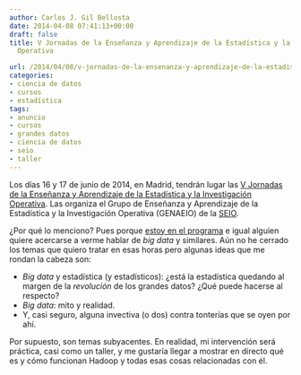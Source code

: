 ```yaml
---
author: Carlos J. Gil Bellosta
date: 2014-04-08 07:41:13+00:00
draft: false
title: V Jornadas de la Enseñanza y Aprendizaje de la Estadística y la Investigación
  Operativa

url: /2014/04/08/v-jornadas-de-la-ensenanza-y-aprendizaje-de-la-estadistica-y-la-investigacion-operativa/
categories:
- ciencia de datos
- cursos
- estadística
tags:
- anuncio
- cursos
- grandes datos
- ciencia de datos
- seio
- taller
---
```


Los días 16 y 17 de junio de 2014, en Madrid, tendrán lugar las [V Jornadas de la Enseñanza y Aprendizaje de la Estadística y la Investigación Operativa](http://www.defensa.gob.es/genaeio2014/index.html). Las organiza el Grupo de Enseñanza y Aprendizaje de la Estadística y la Investigación Operativa (GENAEIO) de la [SEIO](http://www.seio.es).

¿Por qué lo menciono? Pues porque [estoy en el programa](http://www.defensa.gob.es/genaeio2014/html/programa.html) e igual alguien quiere acercarse a verme hablar de _big data_ y similares. Aún no he cerrado los temas que quiero tratar en esas horas pero algunas ideas que me rondan la cabeza son:

* _Big data_ y estadística (y estadísticos): ¿está la estadística quedando al margen de la _revolución_ de los grandes datos? ¿Qué puede hacerse al respecto?
* _Big data_: mito y realidad.
* Y, casi seguro, alguna invectiva (o dos) contra tonterías que se oyen por ahí.

Por supuesto, son temas subyacentes. En realidad, mi intervención será práctica, casi como un taller, y me gustaría llegar a mostrar en directo qué es y cómo funcionan Hadoop y todas esas cosas relacionadas con él.
